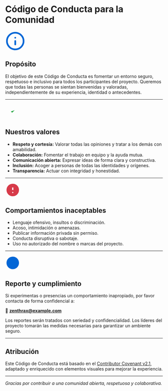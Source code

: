 # Código de Conducta para la Comunidad

<svg width="64" height="64" viewBox="0 0 24 24" fill="none" stroke="#0366d6" stroke-width="2" stroke-linecap="round" stroke-linejoin="round" style="vertical-align:middle; margin-right:8px;">
  <circle cx="12" cy="12" r="10"></circle>
  <line x1="12" y1="16" x2="12" y2="12"></line>
  <line x1="12" y1="8" x2="12" y2="8"></line>
</svg>

## Propósito

El objetivo de este Código de Conducta es fomentar un entorno seguro, respetuoso e inclusivo para todos los participantes del proyecto. Queremos que todas las personas se sientan bienvenidas y valoradas, independientemente de su experiencia, identidad o antecedentes.

---

<svg width="48" height="48" viewBox="0 0 24 24" fill="#28a745" style="vertical-align:middle; margin-right:6px;">
  <path d="M9 12l2 2 4-4"></path>
</svg>

## Nuestros valores

- **Respeto y cortesía:** Valorar todas las opiniones y tratar a los demás con amabilidad.
- **Colaboración:** Fomentar el trabajo en equipo y la ayuda mutua.
- **Comunicación abierta:** Expresar ideas de forma clara y constructiva.
- **Inclusión:** Acoger a personas de todas las identidades y orígenes.
- **Transparencia:** Actuar con integridad y honestidad.

---

<svg width="48" height="48" viewBox="0 0 24 24" fill="#d73a49" style="vertical-align:middle; margin-right:6px;">
  <circle cx="12" cy="12" r="10" stroke="none"></circle>
  <line x1="12" y1="8" x2="12" y2="12" stroke="#fff" stroke-width="2"></line>
  <circle cx="12" cy="16" r="1" fill="#fff"></circle>
</svg>

## Comportamientos inaceptables

- Lenguaje ofensivo, insultos o discriminación.
- Acoso, intimidación o amenazas.
- Publicar información privada sin permiso.
- Conducta disruptiva o sabotaje.
- Uso no autorizado del nombre o marcas del proyecto.

---

<svg width="48" height="48" viewBox="0 0 24 24" fill="#0366d6" style="vertical-align:middle; margin-right:6px;">
  <path d="M12 2a10 10 0 1 0 10 10A10 10 0 0 0 12 2z"></path>
  <path d="M12 6v6l4 2"></path>
</svg>

## Reporte y cumplimiento

Si experimentas o presencias un comportamiento inapropiado, por favor contacta de forma confidencial a:

📧 **zenthrax@example.com**

Los reportes serán tratados con seriedad y confidencialidad. Los líderes del proyecto tomarán las medidas necesarias para garantizar un ambiente seguro.

---

## Atribución

Este Código de Conducta está basado en el [Contributor Covenant v2.1](https://www.contributor-covenant.org/es/version/2/1/code_of_conduct/), adaptado y enriquecido con elementos visuales para mejorar la experiencia.

---

*Gracias por contribuir a una comunidad abierta, respetuosa y colaborativa.*


